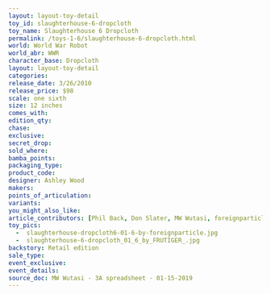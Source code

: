 ```yaml
---
layout: layout-toy-detail 
toy_id: slaughterhouse-6-dropcloth
toy_name: Slaughterhouse 6 Dropcloth
permalink: /toys-1-6/slaughterhouse-6-dropcloth.html
world: World War Robot
world_abr: WWR
character_base: Dropcloth
layout: layout-toy-detail
categories: 
release_date: 3/26/2010
release_price: $98
scale: one sixth
size: 12 inches
comes_with: 
edition_qty: 
chase: 
exclusive: 
secret_drop: 
sold_where: 
bamba_points:
packaging_type: 
product_code: 
designer: Ashley Wood
makers: 
points_of_articulation: 
variants: 
you_might_also_like: 
article_contributors: [Phil Back, Don Slater, MW Wutasi, foreignparticle, frutiger_]
toy_pics: 
  -  slaughterhouse-dropcloth6-01-6-by-foreignparticle.jpg
  -  slaughterhouse-6-dropcloth_01_6_by_FRUTIGER_.jpg
backstory: Retail edition
sale_type: 
event_exclusive: 
event_details: 
source_doc: MW Wutasi - 3A spreadsheet - 01-15-2019
---
```

